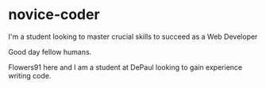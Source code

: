 # novice-coder
I'm a student looking to master crucial skills to succeed as a Web Developer

Good day fellow humans.

Flowers91 here and I am a student at DePaul looking to gain experience writing code.
